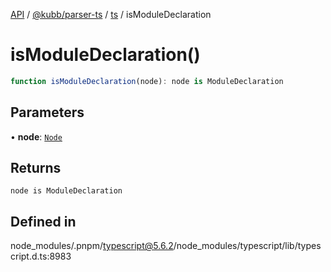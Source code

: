 [API](../../../../../packages.md) / [@kubb/parser-ts](../../../index.md) / [ts](../index.md) / isModuleDeclaration

# isModuleDeclaration()

```ts
function isModuleDeclaration(node): node is ModuleDeclaration
```

## Parameters

• **node**: [`Node`](../interfaces/Node.md)

## Returns

`node is ModuleDeclaration`

## Defined in

node\_modules/.pnpm/typescript@5.6.2/node\_modules/typescript/lib/typescript.d.ts:8983
